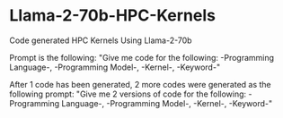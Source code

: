 # Llama-2-70b-HPC-Kernels
Code generated HPC Kernels Using Llama-2-70b

Prompt is the following: 
"Give me code for the following: 
-Programming Language-, -Programming Model-, -Kernel-, -Keyword-"

After 1 code has been generated, 2 more codes were generated as the following prompt:
"Give me 2 versions of code for the following: 
-Programming Language-, -Programming Model-, -Kernel-, -Keyword-"

